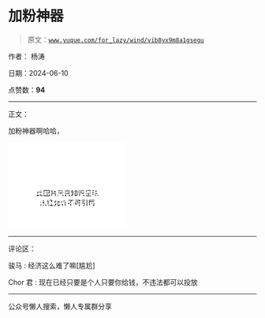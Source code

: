 # 加粉神器

> 原文：[`www.yuque.com/for_lazy/wind/vib8yx9m8a1gsegu`](https://www.yuque.com/for_lazy/wind/vib8yx9m8a1gsegu)

作者： 杨涛

日期：2024-06-10

点赞数：**94**

* * *

正文：

加粉神器啊哈哈，

![](img/48d035798b305a6e9a5e2a2d63e85a1e.png)

* * *

评论区：

骏马 : 经济这么难了嘛[尴尬]

Chor 君 : 现在已经只要是个人只要你给钱，不违法都可以投放

* * *

公众号懒人搜索，懒人专属群分享